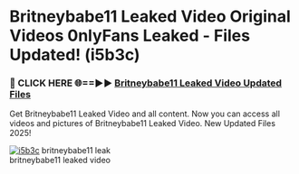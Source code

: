 # Britneybabe11 Leaked Video Original Videos 0nlyFans Leaked - Files Updated! (i5b3c)

<h3>🔴 CLICK HERE 🌐==►► <a href="https://tinyurl.com/2jnfzry5" rel="nofollow">Britneybabe11 Leaked Video Updated Files</a></h3>

Get Britneybabe11 Leaked Video and all content. Now you can access all videos and pictures of Britneybabe11 Leaked Video. New Updated Files 2025!

[![i5b3c](https://i.imgur.com/GyGTBgg.gif)](https://tinyurl.com/2jnfzry5)
britneybabe11 leak<br>
britneybabe11 leaked video